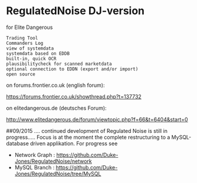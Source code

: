 RegulatedNoise DJ-version
==============
for Elite Dangerous 

    Trading Tool
    Commanders Log
    view of systemdata
    systemdata based on EDDB
    built-in, quick OCR
    plausibilitycheck for scanned marketdata
    optional connection to EDDN (export and/or import)
    open source

	
on forums.frontier.co.uk (english forum):

https://forums.frontier.co.uk/showthread.php?t=137732

on elitedangerous.de (deutsches Forum):

http://www.elitedangerous.de/forum/viewtopic.php?f=66&t=6404&start=0

##09/2015 ....  continued development of Regulated Noise is still in progress.....
Focus is at the moment the complete restructuring to a MySQL-database driven
applikation. For progress see  
 - Network Graph : https://github.com/Duke-Jones/RegulatedNoise/network
 - MySQL Branch : https://github.com/Duke-Jones/RegulatedNoise/tree/MySQL

 
 


